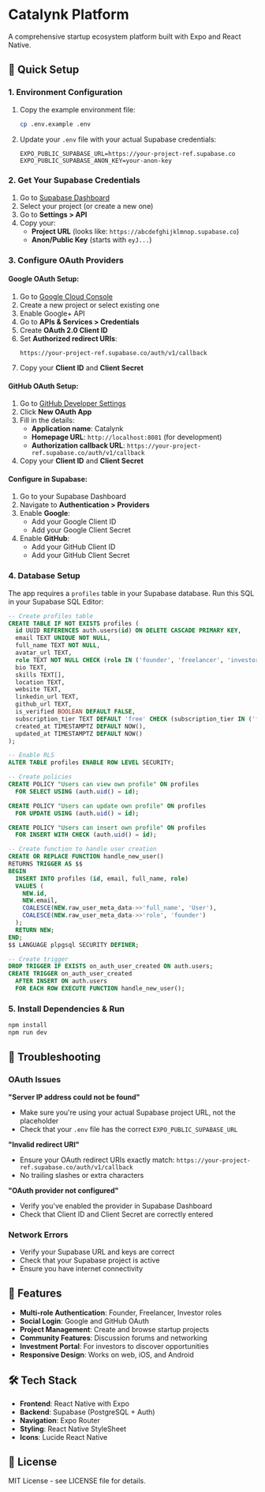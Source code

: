 # Catalynk Platform

A comprehensive startup ecosystem platform built with Expo and React Native.

## 🚀 Quick Setup

### 1. Environment Configuration

1. Copy the example environment file:
   ```bash
   cp .env.example .env
   ```

2. Update your `.env` file with your actual Supabase credentials:
   ```env
   EXPO_PUBLIC_SUPABASE_URL=https://your-project-ref.supabase.co
   EXPO_PUBLIC_SUPABASE_ANON_KEY=your-anon-key
   ```

### 2. Get Your Supabase Credentials

1. Go to [Supabase Dashboard](https://supabase.com/dashboard)
2. Select your project (or create a new one)
3. Go to **Settings > API**
4. Copy your:
   - **Project URL** (looks like: `https://abcdefghijklmnop.supabase.co`)
   - **Anon/Public Key** (starts with `eyJ...`)

### 3. Configure OAuth Providers

#### Google OAuth Setup:
1. Go to [Google Cloud Console](https://console.cloud.google.com/)
2. Create a new project or select existing one
3. Enable Google+ API
4. Go to **APIs & Services > Credentials**
5. Create **OAuth 2.0 Client ID**
6. Set **Authorized redirect URIs**:
   ```
   https://your-project-ref.supabase.co/auth/v1/callback
   ```
7. Copy your **Client ID** and **Client Secret**

#### GitHub OAuth Setup:
1. Go to [GitHub Developer Settings](https://github.com/settings/developers)
2. Click **New OAuth App**
3. Fill in the details:
   - **Application name**: Catalynk
   - **Homepage URL**: `http://localhost:8081` (for development)
   - **Authorization callback URL**: `https://your-project-ref.supabase.co/auth/v1/callback`
4. Copy your **Client ID** and **Client Secret**

#### Configure in Supabase:
1. Go to your Supabase Dashboard
2. Navigate to **Authentication > Providers**
3. Enable **Google**:
   - Add your Google Client ID
   - Add your Google Client Secret
4. Enable **GitHub**:
   - Add your GitHub Client ID
   - Add your GitHub Client Secret

### 4. Database Setup

The app requires a `profiles` table in your Supabase database. Run this SQL in your Supabase SQL Editor:

```sql
-- Create profiles table
CREATE TABLE IF NOT EXISTS profiles (
  id UUID REFERENCES auth.users(id) ON DELETE CASCADE PRIMARY KEY,
  email TEXT UNIQUE NOT NULL,
  full_name TEXT NOT NULL,
  avatar_url TEXT,
  role TEXT NOT NULL CHECK (role IN ('founder', 'freelancer', 'investor')),
  bio TEXT,
  skills TEXT[],
  location TEXT,
  website TEXT,
  linkedin_url TEXT,
  github_url TEXT,
  is_verified BOOLEAN DEFAULT FALSE,
  subscription_tier TEXT DEFAULT 'free' CHECK (subscription_tier IN ('free', 'pro')),
  created_at TIMESTAMPTZ DEFAULT NOW(),
  updated_at TIMESTAMPTZ DEFAULT NOW()
);

-- Enable RLS
ALTER TABLE profiles ENABLE ROW LEVEL SECURITY;

-- Create policies
CREATE POLICY "Users can view own profile" ON profiles
  FOR SELECT USING (auth.uid() = id);

CREATE POLICY "Users can update own profile" ON profiles
  FOR UPDATE USING (auth.uid() = id);

CREATE POLICY "Users can insert own profile" ON profiles
  FOR INSERT WITH CHECK (auth.uid() = id);

-- Create function to handle user creation
CREATE OR REPLACE FUNCTION handle_new_user()
RETURNS TRIGGER AS $$
BEGIN
  INSERT INTO profiles (id, email, full_name, role)
  VALUES (
    NEW.id,
    NEW.email,
    COALESCE(NEW.raw_user_meta_data->>'full_name', 'User'),
    COALESCE(NEW.raw_user_meta_data->>'role', 'founder')
  );
  RETURN NEW;
END;
$$ LANGUAGE plpgsql SECURITY DEFINER;

-- Create trigger
DROP TRIGGER IF EXISTS on_auth_user_created ON auth.users;
CREATE TRIGGER on_auth_user_created
  AFTER INSERT ON auth.users
  FOR EACH ROW EXECUTE FUNCTION handle_new_user();
```

### 5. Install Dependencies & Run

```bash
npm install
npm run dev
```

## 🔧 Troubleshooting

### OAuth Issues

**"Server IP address could not be found"**
- Make sure you're using your actual Supabase project URL, not the placeholder
- Check that your `.env` file has the correct `EXPO_PUBLIC_SUPABASE_URL`

**"Invalid redirect URI"**
- Ensure your OAuth redirect URIs exactly match: `https://your-project-ref.supabase.co/auth/v1/callback`
- No trailing slashes or extra characters

**"OAuth provider not configured"**
- Verify you've enabled the provider in Supabase Dashboard
- Check that Client ID and Client Secret are correctly entered

### Network Errors

- Verify your Supabase URL and keys are correct
- Check that your Supabase project is active
- Ensure you have internet connectivity

## 📱 Features

- **Multi-role Authentication**: Founder, Freelancer, Investor roles
- **Social Login**: Google and GitHub OAuth
- **Project Management**: Create and browse startup projects
- **Community Features**: Discussion forums and networking
- **Investment Portal**: For investors to discover opportunities
- **Responsive Design**: Works on web, iOS, and Android

## 🛠️ Tech Stack

- **Frontend**: React Native with Expo
- **Backend**: Supabase (PostgreSQL + Auth)
- **Navigation**: Expo Router
- **Styling**: React Native StyleSheet
- **Icons**: Lucide React Native

## 📄 License

MIT License - see LICENSE file for details.
